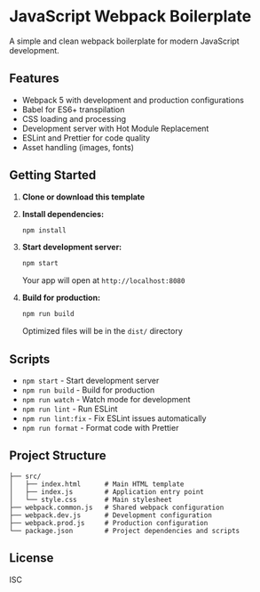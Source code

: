 # JavaScript Webpack Boilerplate

A simple and clean webpack boilerplate for modern JavaScript development.

## Features

- Webpack 5 with development and production configurations
- Babel for ES6+ transpilation
- CSS loading and processing
- Development server with Hot Module Replacement
- ESLint and Prettier for code quality
- Asset handling (images, fonts)

## Getting Started

1. **Clone or download this template**

2. **Install dependencies:**
   ```bash
   npm install
   ```

3. **Start development server:**
   ```bash
   npm start
   ```
   Your app will open at `http://localhost:8080`

4. **Build for production:**
   ```bash
   npm run build
   ```
   Optimized files will be in the `dist/` directory

## Scripts

- `npm start` - Start development server
- `npm run build` - Build for production
- `npm run watch` - Watch mode for development
- `npm run lint` - Run ESLint
- `npm run lint:fix` - Fix ESLint issues automatically
- `npm run format` - Format code with Prettier

## Project Structure

```
├── src/
│   ├── index.html      # Main HTML template
│   ├── index.js        # Application entry point
│   └── style.css       # Main stylesheet
├── webpack.common.js   # Shared webpack configuration
├── webpack.dev.js      # Development configuration
├── webpack.prod.js     # Production configuration
└── package.json        # Project dependencies and scripts
```

## License

ISC